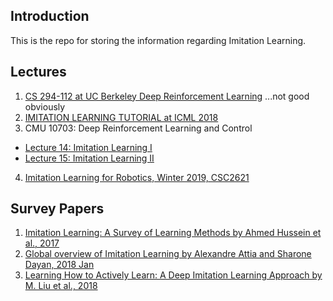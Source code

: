 ## Introduction

This is the repo for storing the information regarding Imitation Learning.



## Lectures

1. [CS 294-112 at UC Berkeley Deep Reinforcement Learning](http://rail.eecs.berkeley.edu/deeprlcourse/) ...not good obviously
2. [IMITATION LEARNING TUTORIAL at ICML 2018](https://sites.google.com/view/icml2018-imitation-learning/)
3. CMU 10703: Deep Reinforcement Learning and Control
  - [Lecture 14: Imitation Learning I](https://katefvision.github.io/katefSlides/immitation_learning_I_katef.pdf)
  - [Lecture 15: Imitation Learning II](https://katefvision.github.io/katefSlides/imitation_learning_II_katef.pdf)

4. [Imitation Learning for Robotics, Winter 2019, CSC2621](http://www.cs.toronto.edu/~florian/courses/imitation_learning/)



## Survey Papers

1. [Imitation Learning: A Survey of Learning Methods by Ahmed Hussein et al., 2017](http://www.open-access.bcu.ac.uk/5045/1/Imitation%20Learning%20A%20Survey%20of%20Learning%20Methods.pdf)
2. [Global overview of Imitation Learning by Alexandre Attia and Sharone Dayan, 2018 Jan](https://arxiv.org/pdf/1801.06503.pdf)
3. [Learning How to Actively Learn: A Deep Imitation Learning Approach by M. Liu et al., 2018](http://aclweb.org/anthology/P18-1174)

